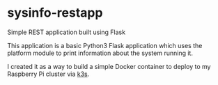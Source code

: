 # sysinfo-restapp
Simple REST application built using Flask

This application is a basic Python3 Flask application which uses the platform module to print information about the system running it.

I created it as a way to build a simple Docker container to deploy to my Raspberry Pi cluster via [k3s](https://rancher.com/docs/k3s/latest/en/).
